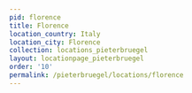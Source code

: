 ```yaml
---
pid: florence
title: Florence
location_country: Italy
location_city: Florence
collection: locations_pieterbruegel
layout: locationpage_pieterbruegel
order: '10'
permalink: /pieterbruegel/locations/florence
---
```

